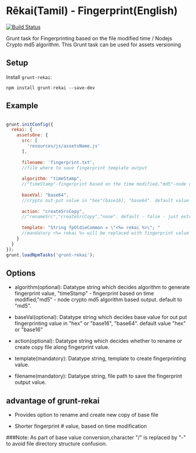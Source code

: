 # Rēkai(Tamil) - Fingerprint(English) 

[![Build Status](https://travis-ci.org/rmanivannan/grunt-rekai.svg?branch=master)](https://travis-ci.org/rmanivannan/grunt-rekai)

Grunt task for Fingerprinting based on the file modified time / Nodejs Crypto md5 algorithm.
This Grunt task can be used for assets versioning  

## Setup

Install `grunt-rekai`:

```
npm install grunt-rekai --save-dev
```

## Example

``` javascript

grunt.initConfig({
  rekai: {
    assetsOne: {
      src: [
        'resources/js/assetsName.js'
      ],
      
      filename: 'fingerprint.txt',
      //file where to save fingerprint template output
      
      algorithm: "timeStamp",
      //"timeStamp"-fingerprint based on the time modified,"md5"-node crypto md5 algorithm based output. default to "md5".
      
      baseVal: "base64", 
      //crypto out-put value in "hex"(base16), "base64". default value - "hex".
      
      action: "createSrcCopy", 
      //"renameSrc","createSrcCopy","none". default - false - just extract fingetprint & it doesnt rename or copy the file. 
      
      template: "String fpOldieCommon = \"<%= rekai %>\"; "
      //mandatory <%= rekai %> will be replaced with fingerprint value
    }
  }
});
grunt.loadNpmTasks('grunt-rekai');

```

## Options

 - algorithm(optional): Datatype string which decides algorithm to generate fingerprint value, "timeStamp" - fingerprint based on time modified,"md5" - node crypto md5 algorithm based output. default to "md5".

 - baseVal(optional): Datatype string which decides base value for out put fingerprinting value in "hex" or "base16", "base64". default value "hex" or "base16"

 - action(optional): Datatype string which decides whether to rename or create copy file along fingerprint value. 

 - template(mandatory): Datatype string, template to create fingerprinting value. 

 - filename(mandatory): Datatype string, file path to save the fingerprint output value.

## advantage of grunt-rekai

- Provides option to rename and create new copy of base file

- Shorter fingerprint # value, based on time modification  

###Note:
As part of base value conversion,character "/" is replaced by "-" to avoid file directory structure confusion. 
